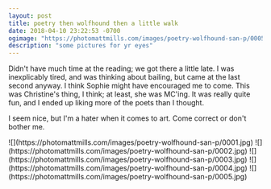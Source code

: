 ```yaml
---
layout: post
title: poetry then wolfhound then a little walk
date: 2018-04-10 23:22:53 -0700
ogimage: "https://photomattmills.com/images/poetry-wolfhound-san-p/0005.jpg"
description: "some pictures for yr eyes"
---
```


Didn't have much time at the reading; we got there a little late. I was inexplicably tired, and was thinking about bailing, but came at the last second anyway. I think Sophie might have encouraged me to come. This was Christine's thing, I think; at least, she was MC'ing. It was really quite fun, and I ended up liking more of the poets than I thought. 

I seem nice, but I'm a hater when it comes to art. Come correct or don't bother me. 

<span style="display:block;" class="center">
  ![](https://photomattmills.com/images/poetry-wolfhound-san-p/0001.jpg)
<span class="caption"></span>
![](https://photomattmills.com/images/poetry-wolfhound-san-p/0002.jpg)
<span class="caption"></span>
![](https://photomattmills.com/images/poetry-wolfhound-san-p/0003.jpg)
<span class="caption"></span>
![](https://photomattmills.com/images/poetry-wolfhound-san-p/0004.jpg)
<span class="caption"></span>
![](https://photomattmills.com/images/poetry-wolfhound-san-p/0005.jpg)
<span class="caption"></span>
</span>
